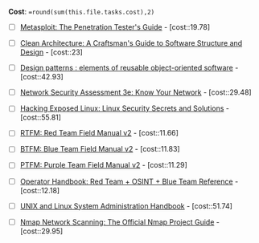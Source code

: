 
**Cost**: `=round(sum(this.file.tasks.cost),2)`

- [ ] [Metasploit: The Penetration Tester's Guide](https://www.amazon.co.uk/Metasploit-Penetration-Testers-David-Kennedy/dp/159327288X) - [cost::19.78]
- [ ] [Clean Architecture: A Craftsman's Guide to Software Structure and Design](https://www.amazon.co.uk/Clean-Architecture-Craftsmans-Software-Structure/dp/0134494164) - [cost::23]
- [ ] [Design patterns : elements of reusable object-oriented software](https://www.amazon.co.uk/Design-patterns-elements-reusable-object-oriented/dp/0201633612) - [cost::42.93]
- [ ] [Network Security Assessment 3e: Know Your Network](https://www.amazon.co.uk/Network-Security-Assessment-Know-Your/dp/149191095X) - [cost::29.48]
- [ ] [Hacking Exposed Linux: Linux Security Secrets and Solutions](https://www.amazon.co.uk/Hacking-Exposed-Linux-Security-Solutions/dp/0072262575) - [cost::55.81]
- [ ] [RTFM: Red Team Field Manual v2](https://www.amazon.co.uk/RTFM-Red-Team-Field-Manual-dp-1075091837/dp/1075091837/ref=dp_ob_title_bk) - [cost::11.66]
- [ ] [BTFM: Blue Team Field Manual v2](https://www.amazon.co.uk/Blue-Team-Field-Manual-BTFM/dp/154101636X/ref=pd_bxgy_d_sccl_1/258-5082622-7757009?psc=1) - [cost::11.83]
- [ ] [PTFM: Purple Team Field Manual v2](https://www.amazon.co.uk/PTFM-2nd-Purple-Field-Manual-dp-1736526790/dp/1736526790/ref=dp_ob_title_bk) - [cost::11.29]
- [ ] [Operator Handbook: Red Team + OSINT + Blue Team Reference](https://www.amazon.co.uk/Operator-Handbook-Team-OSINT-Reference/dp/B085RR67H5/ref=pd_lpo_sccl_2/258-5082622-7757009?psc=1) - [cost::12.18]
- [ ] [UNIX and Linux System Administration Handbook](https://www.amazon.co.uk/dp/B075MK6LZ7/ref=sspa_dk_detail_0?psc=1&sp_csd=d2lkZ2V0TmFtZT1zcF9kZXRhaWw) - [cost::51.74]
- [ ] [Nmap Network Scanning: The Official Nmap Project Guide](https://www.amazon.co.uk/Nmap-Network-Scanning-Official-Discovery/dp/0979958717) - [cost::29.95]



